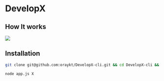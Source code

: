 # DevelopX

## How It works

![](https://media.giphy.com/media/1Agk6loLo95og2M6KE/giphy.gif)


## Installation

```bash
git clone git@github.com:oraykt/DevelopX-cli.git && cd DevelopX-cli && npm install
```
```bash
node app.js X
```
